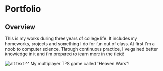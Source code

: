 # Portfolio

## Overview
This is my works during three years of college life. It includes my homeworks, projects and something I do for fun out of class.
At first I'm a noob to computer science. Through continuous practice, I've gained better knowledge in it and I'm prepared to learn more in the field!

![alt text](https://github.com/leowang3268/Portfolio/blob/main/image/cover.jpg?raw=true)
^^ My multiplayer TPS game called "Heaven Wars"!
